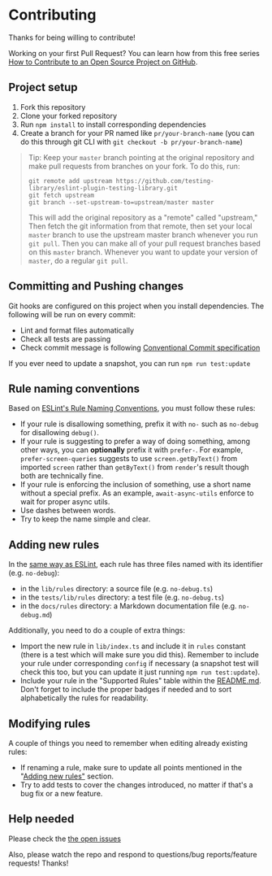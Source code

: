 # Contributing

Thanks for being willing to contribute!

Working on your first Pull Request? You can learn how from this free series
[How to Contribute to an Open Source Project on GitHub](https://egghead.io/series/how-to-contribute-to-an-open-source-project-on-github).

## Project setup

1. Fork this repository
2. Clone your forked repository
3. Run `npm install` to install corresponding dependencies
4. Create a branch for your PR named like `pr/your-branch-name` (you can do this through git CLI with `git checkout -b pr/your-branch-name`)

> Tip: Keep your `master` branch pointing at the original repository and make
> pull requests from branches on your fork. To do this, run:
>
> ```
> git remote add upstream https://github.com/testing-library/eslint-plugin-testing-library.git
> git fetch upstream
> git branch --set-upstream-to=upstream/master master
> ```
>
> This will add the original repository as a "remote" called "upstream," Then
> fetch the git information from that remote, then set your local `master`
> branch to use the upstream master branch whenever you run `git pull`. Then you
> can make all of your pull request branches based on this `master` branch.
> Whenever you want to update your version of `master`, do a regular `git pull`.

## Committing and Pushing changes

Git hooks are configured on this project when you install dependencies.
The following will be run on every commit:

- Lint and format files automatically
- Check all tests are passing
- Check commit message is following [Conventional Commit specification](https://www.conventionalcommits.org/en/v1.0.0/)

If you ever need to update a snapshot, you can run `npm run test:update`

## Rule naming conventions

Based on [ESLint's Rule Naming Conventions](https://eslint.org/docs/developer-guide/working-with-rules#rule-naming-conventions), you must follow these rules:

- If your rule is disallowing something, prefix it with `no-` such as `no-debug`
  for disallowing `debug()`.
- If your rule is suggesting to prefer a way of doing something, among other ways, you can **optionally** prefix it with
  `prefer-`. For example, `prefer-screen-queries` suggests to use `screen.getByText()` from imported `screen` rather
  than `getByText()` from `render`'s result though both are technically fine.
- If your rule is enforcing the inclusion of something, use a short name without a special prefix. As an example,
  `await-async-utils` enforce to wait for proper async utils.
- Use dashes between words.
- Try to keep the name simple and clear.

## Adding new rules

In the [same way as ESLint](https://eslint.org/docs/developer-guide/working-with-rules),
each rule has three files named with its identifier (e.g. `no-debug`):

- in the `lib/rules` directory: a source file (e.g. `no-debug.ts`)
- in the `tests/lib/rules` directory: a test file (e.g. `no-debug.ts`)
- in the `docs/rules` directory: a Markdown documentation file (e.g. `no-debug.md`)

Additionally, you need to do a couple of extra things:

- Import the new rule in `lib/index.ts` and include it
  in `rules` constant (there is a test which will make sure you did
 this). Remember to include your rule under corresponding `config` if necessary
  (a snapshot test will check this too, but you can update it just running
  `npm run test:update`).
- Include your rule in the "Supported Rules" table within the [README.md](./README.md).
  Don't forget to include the proper badges if needed and to sort alphabetically the rules for readability.

## Modifying rules

A couple of things you need to remember when editing already existing rules:

- If renaming a rule, make sure to update all points mentioned in the
  "[Adding new rules"](#adding-new-rules) section.
- Try to add tests to cover the changes introduced, no matter if that's
  a bug fix or a new feature.

## Help needed

Please check the [the open issues](https://github.com/testing-library/eslint-plugin-testing-library/issues)

Also, please watch the repo and respond to questions/bug reports/feature requests! Thanks!
